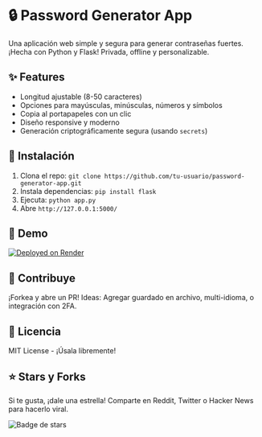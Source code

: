 # 🔒 Password Generator App

Una aplicación web simple y segura para generar contraseñas fuertes. ¡Hecha con Python y Flask! Privada, offline y personalizable.

## ✨ Features
- Longitud ajustable (8-50 caracteres)
- Opciones para mayúsculas, minúsculas, números y símbolos
- Copia al portapapeles con un clic
- Diseño responsive y moderno
- Generación criptográficamente segura (usando `secrets`)

## 🚀 Instalación
1. Clona el repo: `git clone https://github.com/tu-usuario/password-generator-app.git`
2. Instala dependencias: `pip install flask`
3. Ejecuta: `python app.py`
4. Abre `http://127.0.0.1:5000/`

## 📱 Demo
[![Deployed on Render](https://password-generator-app-5dj2.onrender.com)](https://password-generator-app-5dj2.onrender.com)

## 🤝 Contribuye
¡Forkea y abre un PR! Ideas: Agregar guardado en archivo, multi-idioma, o integración con 2FA.

## 📄 Licencia
MIT License - ¡Úsala libremente!

## ⭐ Stars y Forks
Si te gusta, ¡dale una estrella! Comparte en Reddit, Twitter o Hacker News para hacerlo viral.


![Badge de stars](https://img.shields.io/github/stars/tu-usuario/password-generator-app?style=social)
